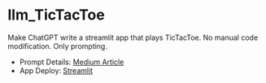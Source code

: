 # llm_TicTacToe
Make ChatGPT write a streamlit app that plays TicTacToe. No manual code modification. Only prompting.
- Prompt Details: [Medium Article](https://medium.com/@datadote/chatgpt-prompt-only-tic-tac-toe-streamlit-app-73bb18c4632b)
- App Deploy: [Streamlit](https://datadote-llm-tictactoe-tic-tac-toe-streamlit-va0zww.streamlit.app/)
